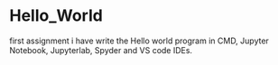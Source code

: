 # Hello_World
first assignment
i have write the Hello world program in CMD, Jupyter Notebook, Jupyterlab, Spyder and VS code IDEs.
